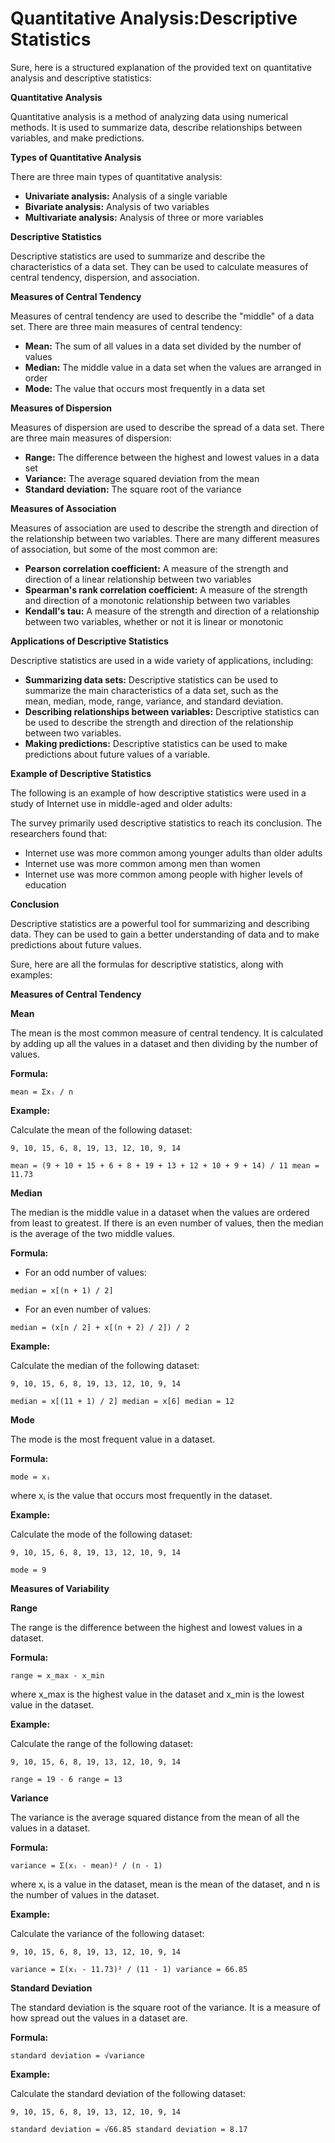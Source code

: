 # Quantitative Analysis:Descriptive Statistics

Sure, here is a structured explanation of the provided text on quantitative analysis and descriptive statistics:

**Quantitative Analysis**

Quantitative analysis is a method of analyzing data using numerical methods. It is used to summarize data, describe relationships between variables, and make predictions.

**Types of Quantitative Analysis**

There are three main types of quantitative analysis:

- **Univariate analysis:** Analysis of a single variable
- **Bivariate analysis:** Analysis of two variables
- **Multivariate analysis:** Analysis of three or more variables

**Descriptive Statistics**

Descriptive statistics are used to summarize and describe the characteristics of a data set. They can be used to calculate measures of central tendency, dispersion, and association.

**Measures of Central Tendency**

Measures of central tendency are used to describe the "middle" of a data set. There are three main measures of central tendency:

- **Mean:** The sum of all values in a data set divided by the number of values
- **Median:** The middle value in a data set when the values are arranged in order
- **Mode:** The value that occurs most frequently in a data set

**Measures of Dispersion**

Measures of dispersion are used to describe the spread of a data set. There are three main measures of dispersion:

- **Range:** The difference between the highest and lowest values in a data set
- **Variance:** The average squared deviation from the mean
- **Standard deviation:** The square root of the variance

**Measures of Association**

Measures of association are used to describe the strength and direction of the relationship between two variables. There are many different measures of association, but some of the most common are:

- **Pearson correlation coefficient:** A measure of the strength and direction of a linear relationship between two variables
- **Spearman's rank correlation coefficient:** A measure of the strength and direction of a monotonic relationship between two variables
- **Kendall's tau:** A measure of the strength and direction of a relationship between two variables, whether or not it is linear or monotonic

**Applications of Descriptive Statistics**

Descriptive statistics are used in a wide variety of applications, including:

- **Summarizing data sets:** Descriptive statistics can be used to summarize the main characteristics of a data set, such as the mean, median, mode, range, variance, and standard deviation.
- **Describing relationships between variables:** Descriptive statistics can be used to describe the strength and direction of the relationship between two variables.
- **Making predictions:** Descriptive statistics can be used to make predictions about future values of a variable.

**Example of Descriptive Statistics**

The following is an example of how descriptive statistics were used in a study of Internet use in middle-aged and older adults:

The survey primarily used descriptive statistics to reach its conclusion. The researchers found that:

- Internet use was more common among younger adults than older adults
- Internet use was more common among men than women
- Internet use was more common among people with higher levels of education

**Conclusion**

Descriptive statistics are a powerful tool for summarizing and describing data. They can be used to gain a better understanding of data and to make predictions about future values.

Sure, here are all the formulas for descriptive statistics, along with examples:

**Measures of Central Tendency**

**Mean**

The mean is the most common measure of central tendency. It is calculated by adding up all the values in a dataset and then dividing by the number of values.

**Formula:**

`mean = Σxᵢ / n`

**Example:**

Calculate the mean of the following dataset:

`9, 10, 15, 6, 8, 19, 13, 12, 10, 9, 14`

`mean = (9 + 10 + 15 + 6 + 8 + 19 + 13 + 12 + 10 + 9 + 14) / 11
mean = 11.73`

**Median**

The median is the middle value in a dataset when the values are ordered from least to greatest. If there is an even number of values, then the median is the average of the two middle values.

**Formula:**

- For an odd number of values:

`median = x[(n + 1) / 2]`

- For an even number of values:

`median = (x[n / 2] + x[(n + 2) / 2]) / 2`

**Example:**

Calculate the median of the following dataset:

`9, 10, 15, 6, 8, 19, 13, 12, 10, 9, 14`

`median = x[(11 + 1) / 2]
median = x[6]
median = 12`

**Mode**

The mode is the most frequent value in a dataset.

**Formula:**

`mode = xᵢ`

where xᵢ is the value that occurs most frequently in the dataset.

**Example:**

Calculate the mode of the following dataset:

`9, 10, 15, 6, 8, 19, 13, 12, 10, 9, 14`

`mode = 9`

**Measures of Variability**

**Range**

The range is the difference between the highest and lowest values in a dataset.

**Formula:**

`range = x_max - x_min`

where x_max is the highest value in the dataset and x_min is the lowest value in the dataset.

**Example:**

Calculate the range of the following dataset:

`9, 10, 15, 6, 8, 19, 13, 12, 10, 9, 14`

`range = 19 - 6
range = 13`

**Variance**

The variance is the average squared distance from the mean of all the values in a dataset.

**Formula:**

`variance = Σ(xᵢ - mean)² / (n - 1)`

where xᵢ is a value in the dataset, mean is the mean of the dataset, and n is the number of values in the dataset.

**Example:**

Calculate the variance of the following dataset:

`9, 10, 15, 6, 8, 19, 13, 12, 10, 9, 14`

`variance = Σ(xᵢ - 11.73)² / (11 - 1)
variance = 66.85`

**Standard Deviation**

The standard deviation is the square root of the variance. It is a measure of how spread out the values in a dataset are.

**Formula:**

`standard deviation = √variance`

**Example:**

Calculate the standard deviation of the following dataset:

`9, 10, 15, 6, 8, 19, 13, 12, 10, 9, 14`

`standard deviation = √66.85
standard deviation = 8.17`